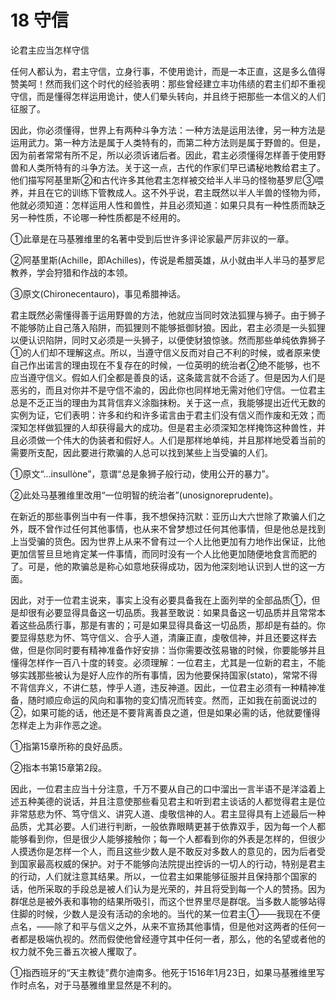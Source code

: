 # 18 守信

论君主应当怎样守信

任何人都认为，君主守信，立身行事，不使用诡计，而是一本正直，这是多么值得赞美呵！然而我们这个时代的经验表明：那些曾经建立丰功伟绩的君主们却不重视守信，而是懂得怎样运用诡计，使人们晕头转向，并且终于把那些一本信义的人们征服了。

因此，你必须懂得，世界上有两种斗争方法：一种方法是运用法律，另一种方法是运用武力。第一种方法是属于人类特有的，而第二种方法则是属于野兽的。但是，因为前者常常有所不足，所以必须诉诸后者。因此，君主必须懂得怎样善于使用野兽和人类所特有的斗争方法。关于这一点，古代的作家们早已谲秘地教给君主了。他们描写阿基里斯②和古代许多其他君主怎样被交给半人半马的怪物基罗尼③喂养，并且在它的训练下管教成人。这不外乎说，君主既然以半人半兽的怪物为师，他就必须知道：怎样运用人性和兽性，并且必须知道：如果只具有一种性质而缺乏另一种性质，不论哪一种性质都是不经用的。

①此章是在马基雅维里的名著中受到后世许多评论家最严厉非议的一章。

②阿基里斯(Achille，即Achilles)，传说是希腊英雄，从小就由半人半马的基罗尼教养，学会狩猎和作战的本领。

③原文(Chironecentauro)，事见希腊神话。

君主既然必需懂得善于运用野兽的方法，他就应当同时效法狐狸与狮子。由于狮子不能够防止自己落入陷阱，而狐狸则不能够抵御豺狼。因此，君主必须是一头狐狸以便认识陷阱，同时又必须是一头狮子，以便使豺狼惊骇。然而那些单纯依靠狮子①的人们却不理解这点。所以，当遵守信义反而对自己不利的时候，或者原来使自己作出诺言的理由现在不复存在的时候，一位英明的统治者②绝不能够，也不应当遵守信义。假如人们全都是善良的话，这条箴言就不合适了。但是因为人们是恶劣的，而且对你并不是守信不渝的，因此你也同样地无需对他们守信。一位君主总是不乏正当的理由为其背信弃义涂脂抹粉。关于这一点，我能够提出近代无数的实例为证，它们表明：许多和约和许多诺言由于君主们没有信义而作废和无效；而深知怎样做狐狸的人却获得最大的成功。但是君主必须深知怎样掩饰这种兽性，并且必须做一个伟大的伪装者和假好人。人们是那样地单纯，并且那样地受着当前的需要所支配，因此要进行欺骗的人总可以找到某些上当受骗的人们。

①原文“...insullòne”，意谓“总是象狮子般行动，使用公开的暴力”。

②此处马基雅维里改用“一位明智的统治者”(unosignoreprudente)。

在新近的那些事例当中有一件事，我不想保持沉默：亚历山大六世除了欺骗人们之外，既不曾作过任何其他事情，也从来不曾梦想过任何其他事情，但是他总是找到上当受骗的货色。因为世界上从来不曾有过一个人比他更加有力地作出保证，比他更加信誓旦旦地肯定某一件事情，而同时没有一个人比他更加随便地食言而肥的了。可是，他的欺骗总是称心如意地获得成功，因为他深刻地认识到人世的这一方面。

因此，对于一位君主说来，事实上没有必要具备我在上面列举的全部品质①，但是却很有必要显得具备这一切品质。我甚至敢说：如果具备这一切品质并且常常本着这些品质行事，那是有害的；可是如果显得具备这一切品质，那却是有益的。你要显得慈悲为怀、笃守信义、合乎人道，清廉正直，虔敬信神，并且还要这样去做，但是你同时要有精神准备作好安排：当你需要改弦易辙的时候，你要能够并且懂得怎样作一百八十度的转变。必须理解：一位君主，尤其是一位新的君主，不能够实践那些被认为是好人应作的所有事情，因为他要保持国家(stato)，常常不得不背信弃义，不讲仁慈，悖乎人道，违反神道。因此，一位君主必须有一种精神准备，随时顺应命运的风向和事物的变幻情况而转变。然而，正如我在前面说过的②，如果可能的话，他还是不要背离善良之道，但是如果必需的话，他就要懂得怎样走上为非作恶之途。

①指第15章所称的良好品质。

②指本书第15章第2段。

因此，一位君主应当十分注意，千万不要从自己的口中溜出一言半语不是洋溢着上述五种美德的说话，并且注意使那些看见君主和听到君主谈话的人都觉得君主是位非常慈悲为怀、笃守信义、讲究人道、虔敬信神的人。君主显得具有上述最后一种品质，尤其必要。人们进行判断，一般依靠眼睛更甚于依靠双手，因为每一个人都能够看到你，但是很少人能够接触你；每一个人都看到你的外表是怎样的，但很少人摸透你是怎样一个人，而且这些少数人是不敢反对多数人的意见的，因为后者受到国家最高权威的保护。对于不能够向法院提出控诉的一切人的行动，特别是君主的行动，人们就注意其结果。所以，一位君主如果能够征服并且保持那个国家的话，他所采取的手段总是被人们认为是光荣的，并且将受到每一个人的赞扬。因为群氓总是被外表和事物的结果所吸引，而这个世界里尽是群氓。当多数人能够站得住脚的时候，少数人是没有活动的余地的。当代的某一位君主①——我现在不便点名，——除了和平与信义之外，从来不宣扬其他事情，但是他对这两者的任何一者都是极端仇视的。然而假使他曾经遵守其中任何一者，那么，他的名望或者他的权力就不免三番五次被人攫取了。

①指西班牙的“天主教徒”费尔迪南多。他死于1516年1月23日，如果马基雅维里写作时点名，对于马基雅维里显然是不利的。
